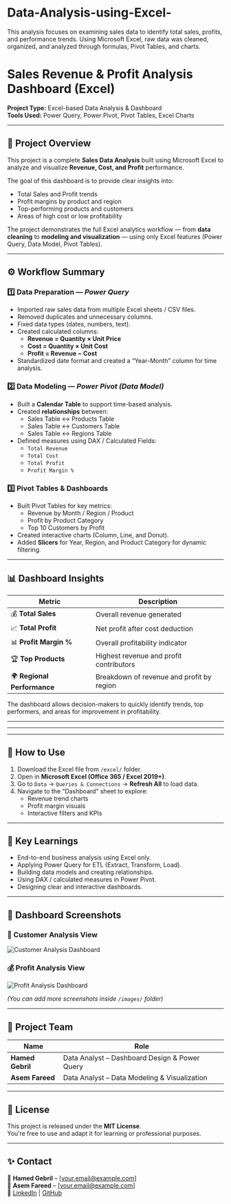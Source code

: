 # Data-Analysis-using-Excel-
This analysis focuses on examining sales data to identify total sales, profits, and performance trends. Using Microsoft Excel, raw data was cleaned, organized, and analyzed through formulas, Pivot Tables, and charts.

# Sales Revenue & Profit Analysis Dashboard (Excel)

**Project Type:** Excel-based Data Analysis & Dashboard  
**Tools Used:** Power Query, Power Pivot, Pivot Tables, Excel Charts  

---

## 📘 Project Overview
This project is a complete **Sales Data Analysis** built using Microsoft Excel to analyze and visualize **Revenue, Cost, and Profit** performance.

The goal of this dashboard is to provide clear insights into:
- Total Sales and Profit trends  
- Profit margins by product and region  
- Top-performing products and customers  
- Areas of high cost or low profitability  

The project demonstrates the full Excel analytics workflow — from **data cleaning** to **modeling and visualization** — using only Excel features (Power Query, Data Model, Pivot Tables).

---

## ⚙️ Workflow Summary

### 1️⃣ Data Preparation — *Power Query*
- Imported raw sales data from multiple Excel sheets / CSV files.  
- Removed duplicates and unnecessary columns.  
- Fixed data types (dates, numbers, text).  
- Created calculated columns:
  - **Revenue = Quantity × Unit Price**
  - **Cost = Quantity × Unit Cost**
  - **Profit = Revenue − Cost**
- Standardized date format and created a “Year-Month” column for time analysis.

### 2️⃣ Data Modeling — *Power Pivot (Data Model)*
- Built a **Calendar Table** to support time-based analysis.
- Created **relationships** between:
  - Sales Table ↔ Products Table  
  - Sales Table ↔ Customers Table  
  - Sales Table ↔ Regions Table
- Defined measures using DAX / Calculated Fields:
  - `Total Revenue`
  - `Total Cost`
  - `Total Profit`
  - `Profit Margin %`

### 3️⃣ Pivot Tables & Dashboards
- Built Pivot Tables for key metrics:
  - Revenue by Month / Region / Product
  - Profit by Product Category
  - Top 10 Customers by Profit
- Created interactive charts (Column, Line, and Donut).
- Added **Slicers** for Year, Region, and Product Category for dynamic filtering.

---

## 📊 Dashboard Insights

| Metric | Description |
|--------|-------------|
| 💰 **Total Sales** | Overall revenue generated |
| 📈 **Total Profit** | Net profit after cost deduction |
| 📊 **Profit Margin %** | Overall profitability indicator |
| 🏆 **Top Products** | Highest revenue and profit contributors |
| 🌍 **Regional Performance** | Breakdown of revenue and profit by region |

The dashboard allows decision-makers to quickly identify trends, top performers, and areas for improvement in profitability.

---


---


---

## 🧭 How to Use
1. Download the Excel file from `/excel/` folder.  
2. Open in **Microsoft Excel (Office 365 / Excel 2019+)**.  
3. Go to `Data` → `Queries & Connections` → **Refresh All** to load data.  
4. Navigate to the “Dashboard” sheet to explore:
   - Revenue trend charts  
   - Profit margin visuals  
   - Interactive filters and KPIs  

---

## 🧠 Key Learnings
- End-to-end business analysis using Excel only.  
- Applying Power Query for ETL (Extract, Transform, Load).  
- Building data models and creating relationships.  
- Using DAX / calculated measures in Power Pivot.  
- Designing clear and interactive dashboards.

---

## 📸 Dashboard Screenshots

### 💼 Customer Analysis View  
![Customer Analysis Dashboard](./images/customer_analysis.jpg)

### 💰 Profit Analysis View  
![Profit Analysis Dashboard](./images/profit_analysis.jpg)

*(You can add more screenshots inside `/images/` folder)*

---

## 👥 Project Team

| Name | Role |
|------|------|
| **Hamed Gebril** | Data Analyst – Dashboard Design & Power Query |
| **Asem Fareed** | Data Analyst – Data Modeling & Visualization |

---

## 📄 License
This project is released under the **MIT License**.  
You’re free to use and adapt it for learning or professional purposes.

---

## ✨ Contact
📧 **Hamed Gebril** – [your.email@example.com]  
📧 **Asem Fareed** – [your.email@example.com]  
🔗 [LinkedIn](#) | [GitHub](#)
 


